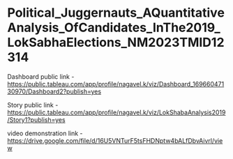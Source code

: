 # Political_Juggernauts_AQuantitativeAnalysis_OfCandidates_InThe2019_LokSabhaElections_NM2023TMID12314


Dashboard public link - https://public.tableau.com/app/profile/nagavel.k/viz/Dashboard_16966047130970/Dashboard2?publish=yes

Story public link - https://public.tableau.com/app/profile/nagavel.k/viz/LokShabaAnalysis2019/Story1?publish=yes

video demonstration link - https://drive.google.com/file/d/16U5VNTurF5tsFHDNptw4bALfDbvAivrl/view
